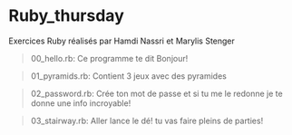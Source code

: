 # Ruby_thursday
Exercices Ruby réalisés par Hamdi Nassri et Marylis Stenger

>00_hello.rb:
Ce programme te dit Bonjour!

>01_pyramids.rb:
Contient 3 jeux avec des pyramides

>02_password.rb:
Crée ton mot de passe et si tu me le redonne je te donne une info incroyable!

>03_stairway.rb:
Aller lance le dé! tu vas faire pleins de parties!

